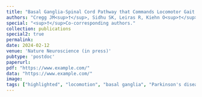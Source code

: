 ```yaml
---
title: "Basal Ganglia-Spinal Cord Pathway that Commands Locomotor Gait Asymmetries in Mice"
authors: "Cregg JM<sup>†</sup>, Sidhu SK, Leiras R, Kiehn O<sup>†</sup>"
special: "<sup>†</sup>Co-corresponding authors."
collection: publications
special2: true
permalink:
date: 2024-02-12
venue: 'Nature Neuroscience (in press)'
pubtype: 'postdoc'
paperurl: 
pdf: "https://www.example.com/"
data: "https://www.example.com/"
image: 
tags: ["highlighted", "locomotion", "basal ganglia", "Parkinson's disease"]
---
```

